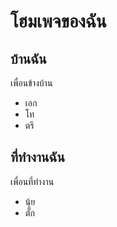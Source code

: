 # โฮมเพจของฉัน
## บ้านฉัน
เพื่อนข้างบ้าน
- เอก
- โท
- ตรี
## ที่ทำงานฉัน
เพื่อนที่ทำงาน
- นุ้ย
- ตั๊ก
